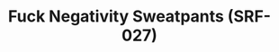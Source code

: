 ---
ee_id_thing: '4297'
site: '1'
type: '2'
inv_num: 2015-159
add_credit:
url: 2015-159-fuck-negativity-sweatpants-srf-027
title: Fuck Negativity Sweatpants (SRF-027)
year: '2015'
display_year: '2015'
medium: Sweats
dims:
pitch:
ps:
live_url:
youtube:
https://github.com/coryarcangel/alu:
imgs: Fuck-Negativity-Sweatpants-2015-159-full-database-ih.jpg
subheading:
download:
commission:
related: "[4277] [2014-088-going-negative-lakes] 2014-088 Going Negative / Lakes"
layout: things-i-made
---